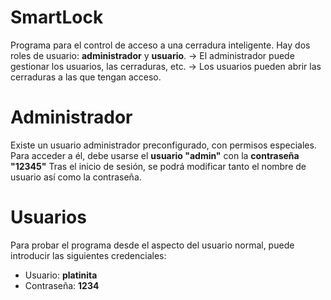 # SmartLock
Programa para el control de acceso a una cerradura inteligente.
Hay dos roles de usuario: **administrador** y **usuario**.
    -> El administrador puede gestionar los usuarios, las cerraduras, etc. 
    -> Los usuarios pueden abrir las cerraduras a las que tengan acceso.

# Administrador
Existe un usuario administrador preconfigurado, con permisos especiales.
Para acceder a él, debe usarse el **usuario "admin"** con la **contraseña "12345"**
Tras el inicio de sesión, se podrá modificar tanto el nombre de usuario
así como la contraseña.

# Usuarios
Para probar el programa desde el aspecto del usuario normal, puede introducir las siguientes credenciales:
- Usuario: **platinita**
- Contraseña: **1234**